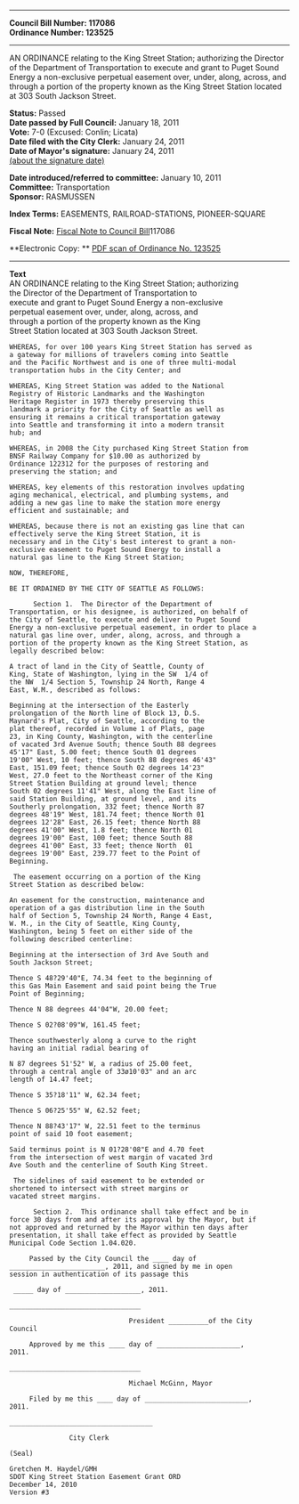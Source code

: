 * * * * *  
  
**Council Bill Number: [](#h0)[](#h2)117086**   
**Ordinance Number: 123525**  
  
* * * * *  
  
AN ORDINANCE relating to the King Street Station; authorizing the Director of the Department of Transportation to execute and grant to Puget Sound Energy a non-exclusive perpetual easement over, under, along, across, and through a portion of the property known as the King Street Station located at 303 South Jackson Street.  
  
**Status:** Passed   
**Date passed by Full Council:** January 18, 2011   
**Vote:** 7-0 (Excused: Conlin; Licata)   
**Date filed with the City Clerk:** January 24, 2011   
**Date of Mayor's signature:** January 24, 2011   
[(about the signature date)](/~public/approvaldate.htm)   
  
  
**Date introduced/referred to committee:** January 10, 2011   
**Committee:** Transportation   
**Sponsor:** RASMUSSEN   
  
**Index Terms:** EASEMENTS, RAILROAD-STATIONS, PIONEER-SQUARE  
  
**Fiscal Note:** [Fiscal Note to Council Bill](http://clerk.seattle.gov/~public/fnote/117086.htm)[](#h1)[](#h3)117086  
  
**Electronic Copy: ** [PDF scan of Ordinance No. 123525](/~archives/Ordinances/Ord_123525.pdf)  
  
* * * * *  
  
**Text**  
    AN ORDINANCE relating to the King Street Station; authorizing  
    the Director of the Department of Transportation to  
    execute and grant to Puget Sound Energy a non-exclusive  
    perpetual easement over, under, along, across, and  
    through a portion of the property known as the King  
    Street Station located at 303 South Jackson Street.  
  
    WHEREAS, for over 100 years King Street Station has served as  
    a gateway for millions of travelers coming into Seattle  
    and the Pacific Northwest and is one of three multi-modal  
    transportation hubs in the City Center; and  
  
    WHEREAS, King Street Station was added to the National  
    Registry of Historic Landmarks and the Washington  
    Heritage Register in 1973 thereby preserving this  
    landmark a priority for the City of Seattle as well as  
    ensuring it remains a critical transportation gateway  
    into Seattle and transforming it into a modern transit  
    hub; and  
  
    WHEREAS, in 2008 the City purchased King Street Station from  
    BNSF Railway Company for $10.00 as authorized by  
    Ordinance 122312 for the purposes of restoring and  
    preserving the station; and  
  
    WHEREAS, key elements of this restoration involves updating  
    aging mechanical, electrical, and plumbing systems, and  
    adding a new gas line to make the station more energy  
    efficient and sustainable; and  
  
    WHEREAS, because there is not an existing gas line that can  
    effectively serve the King Street Station, it is  
    necessary and in the City's best interest to grant a non-  
    exclusive easement to Puget Sound Energy to install a  
    natural gas line to the King Street Station;  
  
    NOW, THEREFORE,  
  
    BE IT ORDAINED BY THE CITY OF SEATTLE AS FOLLOWS:  
  
          Section 1.  The Director of the Department of  
    Transportation, or his designee, is authorized, on behalf of  
    the City of Seattle, to execute and deliver to Puget Sound  
    Energy a non-exclusive perpetual easement, in order to place a  
    natural gas line over, under, along, across, and through a  
    portion of the property known as the King Street Station, as  
    legally described below:  
  
    A tract of land in the City of Seattle, County of  
    King, State of Washington, lying in the SW  1/4 of  
    the NW  1/4 Section 5, Township 24 North, Range 4  
    East, W.M., described as follows:  
  
    Beginning at the intersection of the Easterly  
    prolongation of the North line of Block 13, D.S.  
    Maynard's Plat, City of Seattle, according to the  
    plat thereof, recorded in Volume 1 of Plats, page  
    23, in King County, Washington, with the centerline  
    of vacated 3rd Avenue South; thence South 88 degrees  
    45'17" East, 5.00 feet; thence South 01 degrees  
    19'00" West, 10 feet; thence South 88 degrees 46'43"  
    East, 151.09 feet; thence South 02 degrees 14'23"  
    West, 27.0 feet to the Northeast corner of the King  
    Street Station Building at ground level; thence  
    South 02 degrees 11'41" West, along the East line of  
    said Station Building, at ground level, and its  
    Southerly prolongation, 332 feet; thence North 87  
    degrees 48'19" West, 181.74 feet; thence North 01  
    degrees 12'28" East, 26.15 feet; thence North 88  
    degrees 41'00" West, 1.8 feet; thence North 01  
    degrees 19'00" East, 100 feet; thence South 88  
    degrees 41'00" East, 33 feet; thence North  01  
    degrees 19'00" East, 239.77 feet to the Point of  
    Beginning.  
  
     The easement occurring on a portion of the King  
    Street Station as described below:   
  
    An easement for the construction, maintenance and  
    operation of a gas distribution line in the South  
    half of Section 5, Township 24 North, Range 4 East,  
    W. M., in the City of Seattle, King County,  
    Washington, being 5 feet on either side of the  
    following described centerline:  
  
    Beginning at the intersection of 3rd Ave South and  
    South Jackson Street;  
  
    Thence S 48?29'40"E, 74.34 feet to the beginning of  
    this Gas Main Easement and said point being the True  
    Point of Beginning;  
  
    Thence N 88 degrees 44'04"W, 20.00 feet;  
  
    Thence S 02?08'09"W, 161.45 feet;  
  
    Thence southwesterly along a curve to the right  
    having an initial radial bearing of  
  
    N 87 degrees 51'52" W, a radius of 25.00 feet,  
    through a central angle of 33ø10'03" and an arc  
    length of 14.47 feet;  
  
    Thence S 35?18'11" W, 62.34 feet;  
  
    Thence S 06?25'55" W, 62.52 feet;  
  
    Thence N 88?43'17" W, 22.51 feet to the terminus  
    point of said 10 foot easement;  
  
    Said terminus point is N 01?28'08"E and 4.70 feet  
    from the intersection of west margin of vacated 3rd  
    Ave South and the centerline of South King Street.  
  
     The sidelines of said easement to be extended or  
    shortened to intersect with street margins or  
    vacated street margins.  
  
          Section 2.  This ordinance shall take effect and be in  
    force 30 days from and after its approval by the Mayor, but if  
    not approved and returned by the Mayor within ten days after  
    presentation, it shall take effect as provided by Seattle  
    Municipal Code Section 1.04.020.  
  
         Passed by the City Council the ____ day of  
    ________________________, 2011, and signed by me in open  
    session in authentication of its passage this  
  
     _____ day of ___________________, 2011.  
  
    _________________________________  
  
                                  President __________of the City  
    Council  
  
         Approved by me this ____ day of _____________________,  
    2011.  
  
    _________________________________  
  
                                  Michael McGinn, Mayor  
  
         Filed by me this ____ day of __________________________,  
    2011.  
  
    ____________________________________  
  
                   City Clerk  
  
    (Seal)  
  
    Gretchen M. Haydel/GMH  
    SDOT King Street Station Easement Grant ORD  
    December 14, 2010  
    Version #3  
